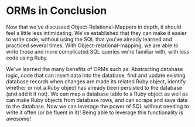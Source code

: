 # ORMs in Conclusion

Now that we've discussed Object-Relational-Mappers in depth, it should feel a
little less intimidating. We've established that they can make it easier to
write code, without using the SQL that you've already learned and practiced
several times. With Object-relational-mapping, we are able to write those and
more complicated SQL queries we're familiar with, with less code using Ruby.

We've learned the many benefits of ORMs such as: Abstracting database logic,
code that can insert data into the database, find and update existing
database records when changes are made its related Ruby object, identify whether
or not a Ruby object has already been persisted to the database (and add it if
not). We can map a database table to a Ruby object as well as can make Ruby
objects from database rows, and can scrape and save data to the database. Now we
can leverage the power of SQL without needing to write it often (or be fluent in
it)! Being able to leverage this functionality is awesome!
